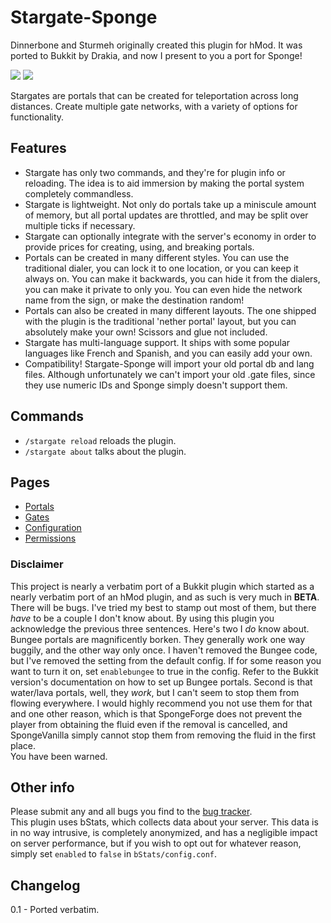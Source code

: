 # Stargate-Sponge

Dinnerbone and Sturmeh originally created this plugin for hMod. It was ported to Bukkit by Drakia, and now I present to you a port for Sponge!

![](http://i.imgur.com/ovwMQGN.png) ![](http://i.imgur.com/TBgp0v0.png)  

Stargates are portals that can be created for teleportation across long distances. Create multiple gate networks, with a variety of options for functionality.  

## Features

* Stargate has only two commands, and they're for plugin info or reloading. The idea is to aid immersion by making the portal system completely commandless.  
* Stargate is lightweight. Not only do portals take up a miniscule amount of memory, but all portal updates are throttled, and may be split over multiple ticks if necessary.
* Stargate can optionally integrate with the server's economy in order to provide prices for creating, using, and breaking portals.
* Portals can be created in many different styles. You can use the traditional dialer, you can lock it to one location, or you can keep it always on. You can make it backwards, you can hide it from the dialers, you can make it private to only you. You can even hide the network name from the sign, or make the destination random!
* Portals can also be created in many different layouts. The one shipped with the plugin is the traditional 'nether portal' layout, but you can absolutely make your own! Scissors and glue not included.
* Stargate has multi-language support. It ships with some popular languages like French and Spanish, and you can easily add your own.
* Compatibility! Stargate-Sponge will import your old portal db and lang files. Although unfortunately we can't import your old .gate files, since they use numeric IDs and Sponge simply doesn't support them.

## Commands

* `/stargate reload` reloads the plugin.
* `/stargate about` talks about the plugin.

## Pages

* [Portals](https://ore.spongepowered.org/pie_flavor/Stargate-Sponge/pages/Portals)
* [Gates](https://ore.spongepowered.org/pie_flavor/Stargate-Sponge/pages/Gates)
* [Configuration](https://ore.spongepowered.org/pie_flavor/Stargate-Sponge/pages/Configuration)
* [Permissions](https://ore.spongepowered.org/pie_flavor/Stargate-Sponge/pages/Permissions)

### Disclaimer

This project is nearly a verbatim port of a Bukkit plugin which started as a nearly verbatim port of an hMod plugin, and as such is very much in **BETA**. There will be bugs. I've tried my best to stamp out most of them, but there _have_ to be a couple I don't know about. By using this plugin you acknowledge the previous three sentences. Here's two I _do_ know about. Bungee portals are magnificently borken. They generally work one way buggily, and the other way only once. I haven't removed the Bungee code, but I've removed the setting from the default config. If for some reason you want to turn it on, set `enablebungee` to true in the config. Refer to the Bukkit version's documentation on how to set up Bungee portals. Second is that water/lava portals, well, they _work_, but I can't seem to stop them from flowing everywhere. I would highly recommend you not use them for that and one other reason, which is that SpongeForge does not prevent the player from obtaining the fluid even if the removal is cancelled, and SpongeVanilla simply cannot stop them from removing the fluid in the first place.  
You have been warned.

## Other info

Please submit any and all bugs you find to the [bug tracker](https://github.com/pie-flavor/Stargate-Sponge/issues).  
This plugin uses bStats, which collects data about your server. This data is in no way intrusive, is completely anonymized, and has a negligible impact on server performance, but if you wish to opt out for whatever reason, simply set `enabled` to `false` in `bStats/config.conf`.

## Changelog

0.1 - Ported verbatim.